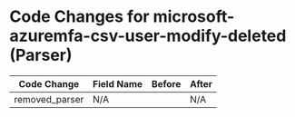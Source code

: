 # Code Changes for microsoft-azuremfa-csv-user-modify-deleted (Parser)

| Code Change | Field Name | Before | After |
|-------------|------------|--------|-------|
| removed_parser | N/A |  | N/A |